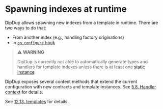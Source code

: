 # Spawning indexes at runtime

DipDup allows spawning new indexes from a template in runtime. There are two ways to do that:

* From another index (e.g., handling factory originations)
* In [`on_configure` hook](hooks/default.md)

> ⚠ **WARNING**
>
> DipDup is currently not able to automatically generate types and handlers for template indexes unless there is at least one [static instance](../config/indexes/template.md).

DipDup exposes several context methods that extend the current configuration with new contracts and template instances. See [5.8. Handler context](context/README.md) for details.

See [12.13. templates](../config/templates.md) for details.

